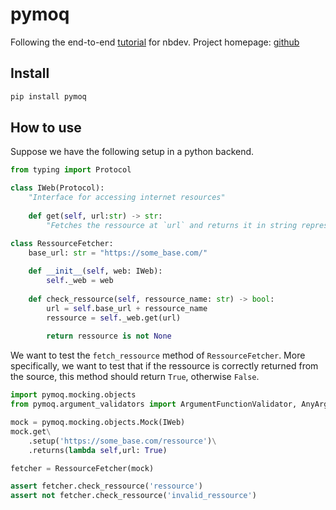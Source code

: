 pymoq
================

<!-- WARNING: THIS FILE WAS AUTOGENERATED! DO NOT EDIT! -->

Following the end-to-end
[tutorial](https://nbdev.fast.ai/Tutorials/tutorial.html) for nbdev.
Project homepage: [github](https://github.com/omlnaut/pymoq)

## Install

``` sh
pip install pymoq
```

## How to use

Suppose we have the following setup in a python backend.

``` python
from typing import Protocol

class IWeb(Protocol):
    "Interface for accessing internet resources"
    
    def get(self, url:str) -> str:
        "Fetches the ressource at `url` and returns it in string representation"
```

``` python
class RessourceFetcher:
    base_url: str = "https://some_base.com/"
    
    def __init__(self, web: IWeb):
        self._web = web
    
    def check_ressource(self, ressource_name: str) -> bool:
        url = self.base_url + ressource_name
        ressource = self._web.get(url)
        
        return ressource is not None
```

We want to test the `fetch_ressource` method of `RessourceFetcher`. More
specifically, we want to test that if the ressource is correctly
returned from the source, this method should return `True`, otherwise
`False`.

``` python
import pymoq.mocking.objects
from pymoq.argument_validators import ArgumentFunctionValidator, AnyArg
```

``` python
mock = pymoq.mocking.objects.Mock(IWeb)
mock.get\
    .setup('https://some_base.com/ressource')\
    .returns(lambda self,url: True)

fetcher = RessourceFetcher(mock)

assert fetcher.check_ressource('ressource')
assert not fetcher.check_ressource('invalid_ressource')
```

